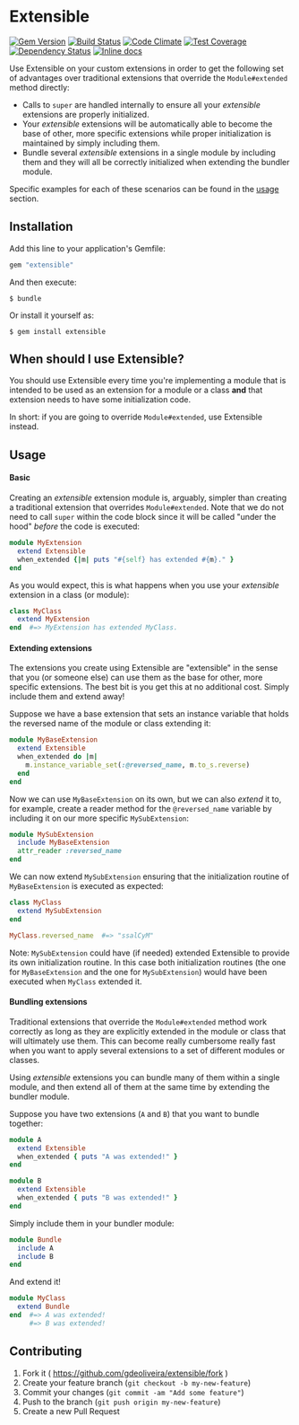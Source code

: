 # Extensible

[![Gem Version](http://img.shields.io/gem/v/extensible.svg)][gem]
[![Build Status](http://img.shields.io/travis/gdeoliveira/extensible.svg)][travis]
[![Code Climate](http://img.shields.io/codeclimate/github/gdeoliveira/extensible.svg)][codeclimate]
[![Test Coverage](http://img.shields.io/codeclimate/coverage/github/gdeoliveira/extensible.svg)][codeclimate]
[![Dependency Status](http://img.shields.io/gemnasium/gdeoliveira/extensible.svg)][gemnasium]
[![Inline docs](http://inch-ci.org/github/gdeoliveira/extensible.svg?branch=master)][inch-ci]

[gem]: https://rubygems.org/gems/extensible
[travis]: http://travis-ci.org/gdeoliveira/extensible
[codeclimate]: https://codeclimate.com/github/gdeoliveira/extensible
[gemnasium]: https://gemnasium.com/gdeoliveira/extensible#development-dependencies
[inch-ci]: http://inch-ci.org/github/gdeoliveira/extensible

Use Extensible on your custom extensions in order to get the following set of advantages over traditional extensions
that override the `Module#extended` method directly:

- Calls to `super` are handled internally to ensure all your _extensible_ extensions are properly initialized.
- Your _extensible_ extensions will be automatically able to become the base of other, more specific extensions while
proper initialization is maintained by simply including them.
- Bundle several _extensible_ extensions in a single module by including them and they will all be correctly initialized
when extending the bundler module.

Specific examples for each of these scenarios can be found in the [usage](#usage) section.

## Installation

Add this line to your application's Gemfile:

```ruby
gem "extensible"
```

And then execute:

    $ bundle

Or install it yourself as:

    $ gem install extensible

## When should I use Extensible?

You should use Extensible every time you're implementing a module that is intended to be used as an extension for a
module or a class **and** that extension needs to have some initialization code.

In short: if you are going to override `Module#extended`, use Extensible instead.

## <a name="usage"></a>Usage

#### Basic

Creating an _extensible_ extension module is, arguably, simpler than creating a traditional extension that overrides
`Module#extended`. Note that we do not need to call `super` within the code block since it will be called "under the
hood" _before_ the code is executed:

```ruby
module MyExtension
  extend Extensible
  when_extended {|m| puts "#{self} has extended #{m}." }
end
```

As you would expect, this is what happens when you use your _extensible_ extension in a class (or module):

```ruby
class MyClass
  extend MyExtension
end  #=> MyExtension has extended MyClass.
```

#### Extending extensions

The extensions you create using Extensible are "extensible" in the sense that you (or someone else) can use them as the
base for other, more specific extensions. The best bit is you get this at no additional cost. Simply include them and
extend away!

Suppose we have a base extension that sets an instance variable that holds the reversed name of the module or class
extending it:

```ruby
module MyBaseExtension
  extend Extensible
  when_extended do |m|
    m.instance_variable_set(:@reversed_name, m.to_s.reverse)
  end
end
```

Now we can use `MyBaseExtension` on its own, but we can also _extend_ it to, for example, create a reader method for the
`@reversed_name` variable by including it on our more specific `MySubExtension`:

```ruby
module MySubExtension
  include MyBaseExtension
  attr_reader :reversed_name
end
```

We can now extend `MySubExtension` ensuring that the initialization routine of `MyBaseExtension` is executed as
expected:

```ruby
class MyClass
  extend MySubExtension
end

MyClass.reversed_name  #=> "ssalCyM"
```

Note: `MySubExtension` could have (if needed) extended Extensible to provide its own initialization routine. In this
case both initialization routines (the one for `MyBaseExtension` and the one for `MySubExtension`) would have been
executed when `MyClass` extended it.

#### Bundling extensions

Traditional extensions that override the `Module#extended` method work correctly as long as they are explicitly extended
in the module or class that will ultimately use them. This can become really cumbersome really fast when you want to
apply several extensions to a set of different modules or classes.

Using _extensible_ extensions you can bundle many of them within a single module, and then extend all of them at the
same time by extending the bundler module.

Suppose you have two extensions (`A` and `B`) that you want to bundle together:

```ruby
module A
  extend Extensible
  when_extended { puts "A was extended!" }
end

module B
  extend Extensible
  when_extended { puts "B was extended!" }
end
```

Simply include them in your bundler module:

```ruby
module Bundle
  include A
  include B
end
```

And extend it!

```ruby
module MyClass
  extend Bundle
end  #=> A was extended!
     #=> B was extended!
```

## Contributing

1. Fork it ( https://github.com/gdeoliveira/extensible/fork )
2. Create your feature branch (`git checkout -b my-new-feature`)
3. Commit your changes (`git commit -am "Add some feature"`)
4. Push to the branch (`git push origin my-new-feature`)
5. Create a new Pull Request
